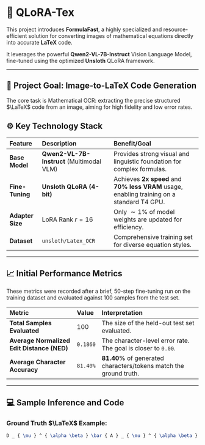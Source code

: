 # 🚀 QLoRA-Tex

This project introduces **FormulaFast**, a highly specialized and resource-efficient solution for converting images of mathematical equations directly into accurate **LaTeX** code.

It leverages the powerful **Qwen2-VL-7B-Instruct** Vision Language Model, fine-tuned using the optimized **Unsloth** QLoRA framework.

---

## 🎯 Project Goal: Image-to-LaTeX Code Generation

The core task is $\text{Mathematical OCR}$: extracting the precise structured $\LaTeX$ code from an image, aiming for high fidelity and low error rates.

## ⚙️ Key Technology Stack

| Feature | Description | Benefit/Goal |
| :--- | :--- | :--- |
| **Base Model** | **Qwen2-VL-7B-Instruct** (Multimodal VLM) | Provides strong visual and linguistic foundation for complex formulas. |
| **Fine-Tuning** | **Unsloth QLoRA (4-bit)** | Achieves **2x speed** and **70% less VRAM** usage, enabling training on a standard T4 GPU. |
| **Adapter Size** | LoRA Rank $r=16$ | Only $\sim 1\%$ of model weights are updated for efficiency. |
| **Dataset** | `unsloth/Latex_OCR` | Comprehensive training set for diverse equation styles. |

---

## 📈 Initial Performance Metrics

These metrics were recorded after a brief, 50-step fine-tuning run on the training dataset and evaluated against 100 samples from the test set.

| Metric | Value | Interpretation |
| :--- | :--- | :--- |
| **Total Samples Evaluated** | 100 | The size of the held-out test set evaluated. |
| **Average Normalized Edit Distance (NED)** | `0.1860` | The character-level error rate. The goal is closer to `0.00`. |
| **Average Character Accuracy** | `81.40%` | $\mathbf{81.40\%}$ of generated characters/tokens match the ground truth. |

***

## 💻 Sample Inference and Code

### Ground Truth $\LaTeX$ Example:

```latex
D _ { \mu } ^ { \alpha \beta } \bar { A } _ { \mu } ^ { \alpha \beta } = 0
